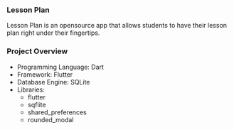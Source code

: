 ### Lesson Plan

Lesson Plan is an opensource app that allows students to have their lesson plan right under their fingertips.

### Project Overview

* Programming Language: Dart
* Framework: Flutter
* Database Engine: SQLite
* Libraries: 
  - flutter
  - sqflite
  - shared_preferences
  - rounded_modal